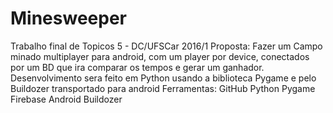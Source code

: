 # Minesweeper
Trabalho final de Topicos 5 - DC/UFSCar 2016/1
Proposta:
	Fazer um Campo minado multiplayer para android, com um player por device, conectados por um BD que ira comparar os tempos e gerar um ganhador.
	Desenvolvimento sera feito em Python usando a biblioteca Pygame e pelo Buildozer transportado para android
Ferramentas:
	GitHub
	Python
	Pygame
	Firebase
	Android
	Buildozer

